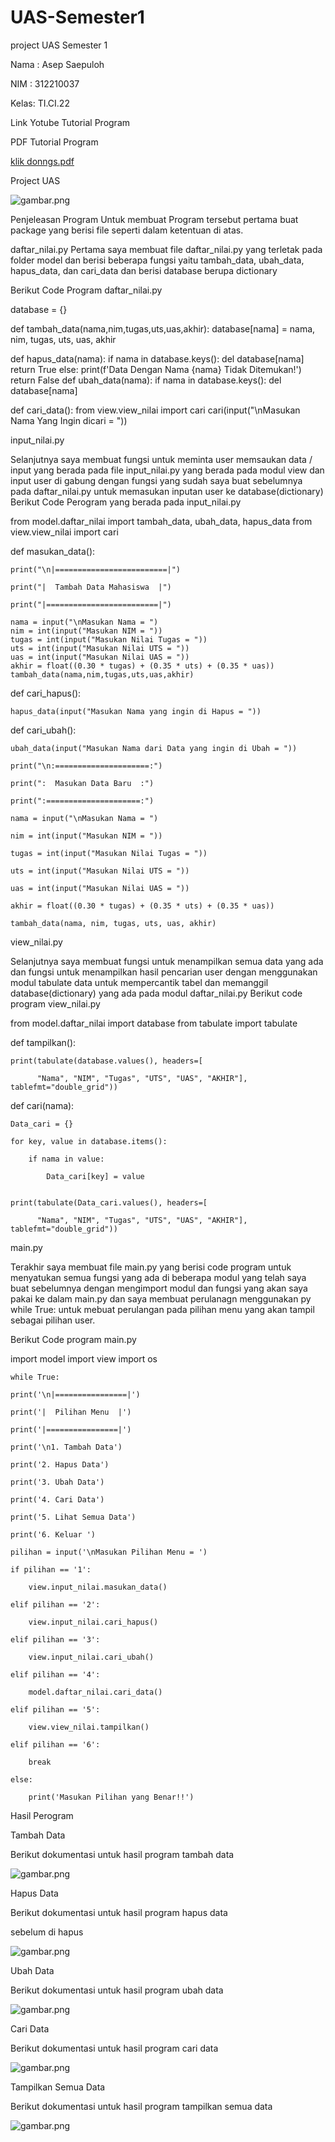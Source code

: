 # UAS-Semester1

project UAS Semester 1


Nama : Asep Saepuloh

NIM  : 312210037

Kelas: TI.CI.22


Link Yotube Tutorial Program


PDF Tutorial Program

[klik donngs.pdf](https://github.com/ASEPSAEPULOH21/UAS-Semester1/files/10419152/PDF.Tutorial.UAS-SEMESTER.1.Asep.saepuloh.pdf)


Project UAS


![gambar.png](ss/projeck.png)


Penjeleasan Program
Untuk membuat Program tersebut pertama buat package yang berisi file seperti dalam ketentuan di atas.


daftar_nilai.py
Pertama saya membuat file daftar_nilai.py yang terletak pada folder model dan berisi beberapa fungsi 
yaitu tambah_data, ubah_data, hapus_data, dan cari_data dan berisi database berupa dictionary


Berikut Code Program daftar_nilai.py


database = {}

def tambah_data(nama,nim,tugas,uts,uas,akhir):
    database[nama] = nama, nim, tugas, uts, uas, akhir


def hapus_data(nama):
        if nama in database.keys():
            del database[nama]
            return True
        else:
            print(f'Data Dengan Nama {nama} Tidak Ditemukan!')
            return False
def ubah_data(nama):
    if nama in database.keys():
        del database[nama]

def cari_data():
    from view.view_nilai import cari
    cari(input("\nMasukan Nama Yang Ingin dicari = "))

input_nilai.py

Selanjutnya saya membuat fungsi untuk meminta user memsaukan data / input yang berada pada file
input_nilai.py yang berada pada modul view dan input user di gabung dengan fungsi yang sudah 
saya buat sebelumnya pada daftar_nilai.py untuk memasukan inputan user ke database(dictionary)
Berikut Code Perogram yang berada pada input_nilai.py

from model.daftar_nilai import tambah_data, ubah_data, hapus_data
from view.view_nilai import cari


def masukan_data():


    print("\n|=========================|")

    print("|  Tambah Data Mahasiswa  |")

    print("|=========================|")

    nama = input("\nMasukan Nama = ")
    nim = int(input("Masukan NIM = "))
    tugas = int(input("Masukan Nilai Tugas = "))
    uts = int(input("Masukan Nilai UTS = "))
    uas = int(input("Masukan Nilai UAS = "))
    akhir = float((0.30 * tugas) + (0.35 * uts) + (0.35 * uas))
    tambah_data(nama,nim,tugas,uts,uas,akhir)

def cari_hapus():

    hapus_data(input("Masukan Nama yang ingin di Hapus = "))

def cari_ubah():

    ubah_data(input("Masukan Nama dari Data yang ingin di Ubah = "))
    
    print("\n:=====================:")
    
    print(":  Masukan Data Baru  :")
    
    print(":=====================:")

    nama = input("\nMasukan Nama = ")
    
    nim = int(input("Masukan NIM = "))
    
    tugas = int(input("Masukan Nilai Tugas = "))
    
    uts = int(input("Masukan Nilai UTS = "))
    
    uas = int(input("Masukan Nilai UAS = "))
    
    akhir = float((0.30 * tugas) + (0.35 * uts) + (0.35 * uas))
    
    tambah_data(nama, nim, tugas, uts, uas, akhir)


view_nilai.py

Selanjutnya saya membuat fungsi untuk menampilkan semua data yang ada dan fungsi untuk 
menampilkan hasil pencarian user dengan menggunakan modul tabulate data untuk 
mempercantik tabel dan memanggil database(dictionary) yang ada pada modul daftar_nilai.py
Berikut code program view_nilai.py

from model.daftar_nilai import database
from tabulate import tabulate


def tampilkan():
    
    print(tabulate(database.values(), headers=[
          
          "Nama", "NIM", "Tugas", "UTS", "UAS", "AKHIR"], tablefmt="double_grid"))


def cari(nama):
    
    Data_cari = {}
    
    for key, value in database.items():
        
        if nama in value:
            
            Data_cari[key] = value

    
    print(tabulate(Data_cari.values(), headers=[
          
          "Nama", "NIM", "Tugas", "UTS", "UAS", "AKHIR"], tablefmt="double_grid"))

main.py

Terakhir saya membuat file main.py yang berisi code program untuk menyatukan semua fungsi 
yang ada di beberapa modul yang telah saya buat sebelumnya dengan mengimport modul dan 
fungsi yang akan saya pakai ke dalam main.py dan saya membuat perulanagn menggunakan py 
while True:  untuk mebuat perulangan pada pilihan menu yang akan tampil sebagai pilihan user.

Berikut Code program main.py

import model
import view
import os

    while True:
    
    print('\n|================|')
    
    print('|  Pilihan Menu  |')
    
    print('|================|')
    
    print('\n1. Tambah Data')
    
    print('2. Hapus Data')
    
    print('3. Ubah Data')
    
    print('4. Cari Data')
    
    print('5. Lihat Semua Data')
    
    print('6. Keluar ')

    pilihan = input('\nMasukan Pilihan Menu = ')

    if pilihan == '1':
        
        view.input_nilai.masukan_data()
    
    elif pilihan == '2':
        
        view.input_nilai.cari_hapus()
    
    elif pilihan == '3':
        
        view.input_nilai.cari_ubah()
    
    elif pilihan == '4':
        
        model.daftar_nilai.cari_data()
    
    elif pilihan == '5':
        
        view.view_nilai.tampilkan()
    
    elif pilihan == '6':
        
        break
    
    else:
        
        print('Masukan Pilihan yang Benar!!')


Hasil Perogram

Tambah Data

Berikut dokumentasi untuk hasil program tambah data

![gambar.png](ss/1.png)

Hapus Data

Berikut dokumentasi untuk hasil program hapus data

sebelum di hapus

![gambar.png](ss/2.png)

Ubah Data

Berikut dokumentasi untuk hasil program ubah data

![gambar.png](ss/3.png)

Cari Data

Berikut dokumentasi untuk hasil program cari data

![gambar.png](ss/4.png)

Tampilkan Semua Data

Berikut dokumentasi untuk hasil program tampilkan semua data

![gambar.png](ss/5.png)
